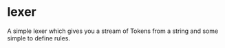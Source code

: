 # lexer
A simple lexer which gives you a stream of Tokens from a string and some simple to define rules.
